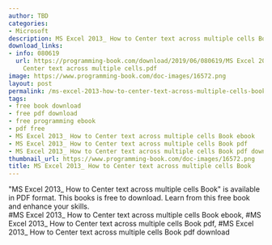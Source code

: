 ```yaml
---
author: TBD
categories:
- Microsoft
description: MS Excel 2013_ How to Center text across multiple cells Book
download_links:
- info: 080619
  url: https://programming-book.com/download/2019/06/080619/MS Excel 2013_ How to
    Center text across multiple cells.pdf
image: https://www.programming-book.com/doc-images/16572.png
layout: post
permalink: /ms-excel-2013-how-to-center-text-across-multiple-cells-book.html
tags:
- free book download
- free pdf download
- free programming ebook
- pdf free
- MS Excel 2013_ How to Center text across multiple cells Book ebook
- MS Excel 2013_ How to Center text across multiple cells Book pdf
- MS Excel 2013_ How to Center text across multiple cells Book pdf download
thumbnail_url: https://www.programming-book.com/doc-images/16572.png
title: MS Excel 2013_ How to Center text across multiple cells Book
---
```


 
<div class="item-desc text-justify">
  "MS Excel 2013_ How to Center text across multiple cells Book" is available in PDF format. This books is free to download. Learn from this free book and enhance your skills.
  <br>
  #MS Excel 2013_ How to Center text across multiple cells Book ebook, #MS Excel 2013_ How to Center text across multiple cells Book pdf, #MS Excel 2013_ How to Center text across multiple cells Book pdf download
</div>